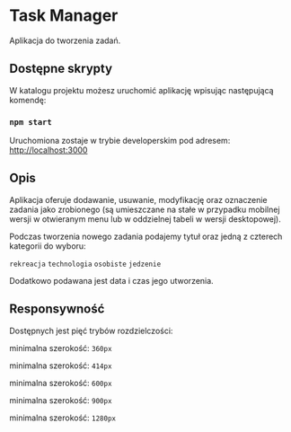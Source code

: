 # Task Manager

Aplikacja do tworzenia zadań.

## Dostępne skrypty

W katalogu projektu możesz uruchomić aplikację wpisując następującą komendę:

### `npm start`

Uruchomiona zostaje w trybie developerskim pod adresem:
[http://localhost:3000](http://localhost:3000)

## Opis

Aplikacja oferuje dodawanie, usuwanie, modyfikację oraz oznaczenie zadania jako zrobionego (są umieszczane na stałe w przypadku mobilnej wersji w otwieranym menu lub w oddzielnej tabeli w wersji desktopowej).

Podczas tworzenia nowego zadania podajemy tytuł oraz jedną z czterech kategorii do wyboru:

`rekreacja` `technologia` `osobiste` `jedzenie`

Dodatkowo podawana jest data i czas jego utworzenia.


## Responsywność
Dostępnych jest pięć trybów rozdzielczości:

minimalna szerokość: `360px`

minimalna szerokość: `414px`

minimalna szerokość: `600px`

minimalna szerokość: `900px`

minimalna szerokość: `1280px`
